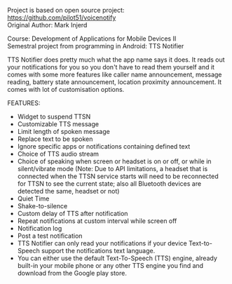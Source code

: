Project is based on open source project: https://github.com/pilot51/voicenotify  
Original Author: Mark Injerd

Course: Development of Applications for Mobile Devices II  
Semestral project from programming in Android: TTS Notifier

TTS Notifier does pretty much what the app name says it does. It reads out your notifications for you so you don't have to read them yourself and it comes with some more features like caller name announcement, message reading, battery state announcement, location proximity announcement. It comes with lot of customisation options.

FEATURES:
- Widget to suspend TTSN
- Customizable TTS message
- Limit length of spoken message
- Replace text to be spoken
- Ignore specific apps or notifications containing defined text
- Choice of TTS audio stream
- Choice of speaking when screen or headset is on or off, or while in silent/vibrate mode
(Note: Due to API limitations, a headset that is connected when the TTSN service starts will need to be reconnected for TTSN to see the current state; also all Bluetooth devices are detected the same, headset or not)
- Quiet Time
- Shake-to-silence
- Custom delay of TTS after notification
- Repeat notifications at custom interval while screen off
- Notification log
- Post a test notification
- TTS Notifier can only read your notifications if your device Text-to-Speech support the notifications text language.
- You can either use the default Text-To-Speech (TTS) engine, already built-in your mobile phone or any other TTS engine you find and download from the Google play store. 